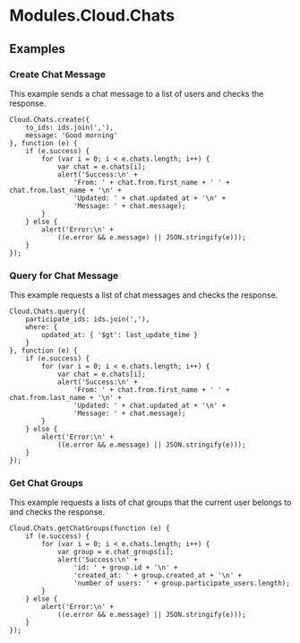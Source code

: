 # Modules.Cloud.Chats

<TypeHeader/>

## Examples

### Create Chat Message

This example sends a chat message to a list of users and checks the response.

    Cloud.Chats.create({
        to_ids: ids.join(','),
        message: 'Good morning'
    }, function (e) {
        if (e.success) {
            for (var i = 0; i < e.chats.length; i++) {
                var chat = e.chats[i];
                alert('Success:\n' +
                    'From: ' + chat.from.first_name + ' ' + chat.from.last_name + '\n' +
                    'Updated: ' + chat.updated_at + '\n' +
                    'Message: ' + chat.message);
            }
        } else {
            alert('Error:\n' +
                ((e.error && e.message) || JSON.stringify(e)));
        }
    });

### Query for Chat Message

This example requests a list of chat messages and checks the response.

    Cloud.Chats.query({
        participate_ids: ids.join(','),
        where: {
            updated_at: { '$gt': last_update_time }
        }
    }, function (e) {
        if (e.success) {
            for (var i = 0; i < e.chats.length; i++) {
                var chat = e.chats[i];
                alert('Success:\n' +
                    'From: ' + chat.from.first_name + ' ' + chat.from.last_name + '\n' +
                    'Updated: ' + chat.updated_at + '\n' +
                    'Message: ' + chat.message);
            }
        } else {
            alert('Error:\n' +
                ((e.error && e.message) || JSON.stringify(e)));
        }
    });

### Get Chat Groups

This example requests a lists of chat groups that the current user belongs to and checks 
the response.

    Cloud.Chats.getChatGroups(function (e) {
        if (e.success) {
            for (var i = 0; i < e.chats.length; i++) {
                var group = e.chat_groups[i];
                alert('Success:\n' +
                    'id: ' + group.id + '\n' +
                    'created_at: ' + group.created_at + '\n' +
                    'number of users: ' + group.participate_users.length);
            }
        } else {
            alert('Error:\n' +
                ((e.error && e.message) || JSON.stringify(e)));
        }
    });

<ApiDocs/>
